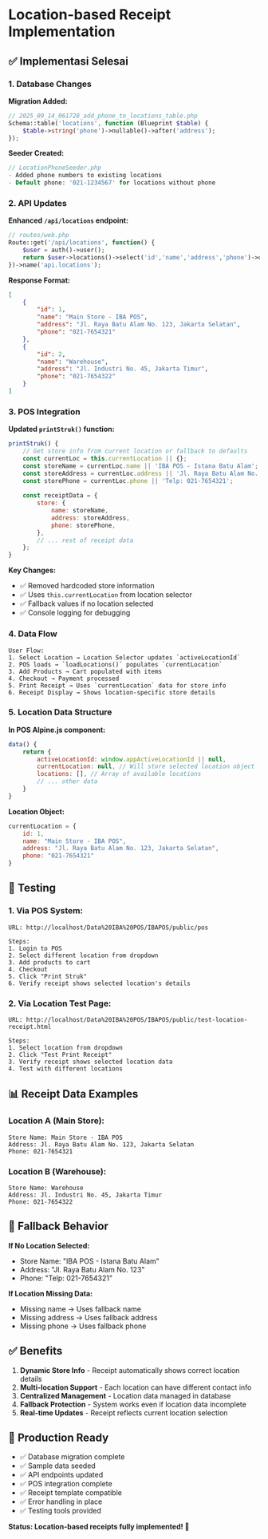 # Location-based Receipt Implementation

## ✅ Implementasi Selesai

### 1. Database Changes

**Migration Added:**
```php
// 2025_09_14_061728_add_phone_to_locations_table.php
Schema::table('locations', function (Blueprint $table) {
    $table->string('phone')->nullable()->after('address');
});
```

**Seeder Created:**
```php
// LocationPhoneSeeder.php
- Added phone numbers to existing locations
- Default phone: '021-1234567' for locations without phone
```

### 2. API Updates

**Enhanced `/api/locations` endpoint:**
```php
// routes/web.php
Route::get('/api/locations', function() {
    $user = auth()->user();
    return $user->locations()->select('id','name','address','phone')->orderBy('name')->get();
})->name('api.locations');
```

**Response Format:**
```json
[
    {
        "id": 1,
        "name": "Main Store - IBA POS",
        "address": "Jl. Raya Batu Alam No. 123, Jakarta Selatan",
        "phone": "021-7654321"
    },
    {
        "id": 2,
        "name": "Warehouse",
        "address": "Jl. Industri No. 45, Jakarta Timur", 
        "phone": "021-7654322"
    }
]
```

### 3. POS Integration

**Updated `printStruk()` function:**
```javascript
printStruk() {
    // Get store info from current location or fallback to defaults
    const currentLoc = this.currentLocation || {};
    const storeName = currentLoc.name || 'IBA POS - Istana Batu Alam';
    const storeAddress = currentLoc.address || 'Jl. Raya Batu Alam No. 123';
    const storePhone = currentLoc.phone || 'Telp: 021-7654321';
    
    const receiptData = {
        store: {
            name: storeName,
            address: storeAddress, 
            phone: storePhone,
        },
        // ... rest of receipt data
    };
}
```

**Key Changes:**
- ✅ Removed hardcoded store information
- ✅ Uses `this.currentLocation` from location selector
- ✅ Fallback values if no location selected
- ✅ Console logging for debugging

### 4. Data Flow

```
User Flow:
1. Select Location → Location Selector updates `activeLocationId`
2. POS loads → `loadLocations()` populates `currentLocation`
3. Add Products → Cart populated with items
4. Checkout → Payment processed
5. Print Receipt → Uses `currentLocation` data for store info
6. Receipt Display → Shows location-specific store details
```

### 5. Location Data Structure

**In POS Alpine.js component:**
```javascript
data() {
    return {
        activeLocationId: window.appActiveLocationId || null,
        currentLocation: null, // Will store selected location object
        locations: [], // Array of available locations
        // ... other data
    }
}
```

**Location Object:**
```javascript
currentLocation = {
    id: 1,
    name: "Main Store - IBA POS",
    address: "Jl. Raya Batu Alam No. 123, Jakarta Selatan",
    phone: "021-7654321"
}
```

## 🧪 Testing

### 1. Via POS System:
```
URL: http://localhost/Data%20IBA%20POS/IBAPOS/public/pos

Steps:
1. Login to POS
2. Select different location from dropdown
3. Add products to cart
4. Checkout
5. Click "Print Struk"
6. Verify receipt shows selected location's details
```

### 2. Via Location Test Page:
```
URL: http://localhost/Data%20IBA%20POS/IBAPOS/public/test-location-receipt.html

Steps:
1. Select location from dropdown
2. Click "Test Print Receipt"
3. Verify receipt shows selected location data
4. Test with different locations
```

## 📊 Receipt Data Examples

### Location A (Main Store):
```
Store Name: Main Store - IBA POS
Address: Jl. Raya Batu Alam No. 123, Jakarta Selatan
Phone: 021-7654321
```

### Location B (Warehouse):
```
Store Name: Warehouse
Address: Jl. Industri No. 45, Jakarta Timur
Phone: 021-7654322
```

## 🔄 Fallback Behavior

**If No Location Selected:**
- Store Name: "IBA POS - Istana Batu Alam"
- Address: "Jl. Raya Batu Alam No. 123"
- Phone: "Telp: 021-7654321"

**If Location Missing Data:**
- Missing name → Uses fallback name
- Missing address → Uses fallback address  
- Missing phone → Uses fallback phone

## ✅ Benefits

1. **Dynamic Store Info** - Receipt automatically shows correct location details
2. **Multi-location Support** - Each location can have different contact info
3. **Centralized Management** - Location data managed in database
4. **Fallback Protection** - System works even if location data incomplete
5. **Real-time Updates** - Receipt reflects current location selection

## 🎯 Production Ready

- ✅ Database migration complete
- ✅ Sample data seeded
- ✅ API endpoints updated
- ✅ POS integration complete
- ✅ Receipt template compatible
- ✅ Error handling in place
- ✅ Testing tools provided

**Status: Location-based receipts fully implemented! 🚀**